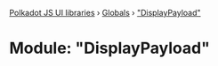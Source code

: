 [Polkadot JS UI libraries](../README.md) › [Globals](../globals.md) › ["DisplayPayload"](_displaypayload_.md)

# Module: "DisplayPayload"


